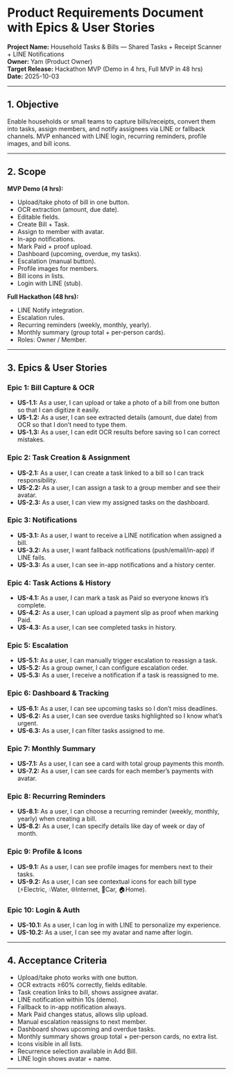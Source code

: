 # Product Requirements Document with Epics & User Stories

**Project Name:** Household Tasks & Bills — Shared Tasks + Receipt Scanner + LINE Notifications  
**Owner:** Yam (Product Owner)  
**Target Release:** Hackathon MVP (Demo in 4 hrs, Full MVP in 48 hrs)  
**Date:** 2025-10-03

---

## 1. Objective

Enable households or small teams to capture bills/receipts, convert them into tasks, assign members, and notify assignees via LINE or fallback channels. MVP enhanced with LINE login, recurring reminders, profile images, and bill icons.

---

## 2. Scope

**MVP Demo (4 hrs):**

- Upload/take photo of bill in one button.
- OCR extraction (amount, due date).
- Editable fields.
- Create Bill + Task.
- Assign to member with avatar.
- In-app notifications.
- Mark Paid + proof upload.
- Dashboard (upcoming, overdue, my tasks).
- Escalation (manual button).
- Profile images for members.
- Bill icons in lists.
- Login with LINE (stub).

**Full Hackathon (48 hrs):**

- LINE Notify integration.
- Escalation rules.
- Recurring reminders (weekly, monthly, yearly).
- Monthly summary (group total + per-person cards).
- Roles: Owner / Member.

---

## 3. Epics & User Stories

### Epic 1: Bill Capture & OCR

- **US-1.1:** As a user, I can upload or take a photo of a bill from one button so that I can digitize it easily.
- **US-1.2:** As a user, I can see extracted details (amount, due date) from OCR so that I don’t need to type them.
- **US-1.3:** As a user, I can edit OCR results before saving so I can correct mistakes.

### Epic 2: Task Creation & Assignment

- **US-2.1:** As a user, I can create a task linked to a bill so I can track responsibility.
- **US-2.2:** As a user, I can assign a task to a group member and see their avatar.
- **US-2.3:** As a user, I can view my assigned tasks on the dashboard.

### Epic 3: Notifications

- **US-3.1:** As a user, I want to receive a LINE notification when assigned a bill.
- **US-3.2:** As a user, I want fallback notifications (push/email/in-app) if LINE fails.
- **US-3.3:** As a user, I can see in-app notifications and a history center.

### Epic 4: Task Actions & History

- **US-4.1:** As a user, I can mark a task as Paid so everyone knows it’s complete.
- **US-4.2:** As a user, I can upload a payment slip as proof when marking Paid.
- **US-4.3:** As a user, I can see completed tasks in history.

### Epic 5: Escalation

- **US-5.1:** As a user, I can manually trigger escalation to reassign a task.
- **US-5.2:** As a group owner, I can configure escalation order.
- **US-5.3:** As a user, I receive a notification if a task is reassigned to me.

### Epic 6: Dashboard & Tracking

- **US-6.1:** As a user, I can see upcoming tasks so I don’t miss deadlines.
- **US-6.2:** As a user, I can see overdue tasks highlighted so I know what’s urgent.
- **US-6.3:** As a user, I can filter tasks assigned to me.

### Epic 7: Monthly Summary

- **US-7.1:** As a user, I can see a card with total group payments this month.
- **US-7.2:** As a user, I can see cards for each member’s payments with avatar.

### Epic 8: Recurring Reminders

- **US-8.1:** As a user, I can choose a recurring reminder (weekly, monthly, yearly) when creating a bill.
- **US-8.2:** As a user, I can specify details like day of week or day of month.

### Epic 9: Profile & Icons

- **US-9.1:** As a user, I can see profile images for members next to their tasks.
- **US-9.2:** As a user, I can see contextual icons for each bill type (⚡Electric, 💧Water, 🌐Internet, 🚗Car, 🏠Home).

### Epic 10: Login & Auth

- **US-10.1:** As a user, I can log in with LINE to personalize my experience.
- **US-10.2:** As a user, I can see my avatar and name after login.

---

## 4. Acceptance Criteria

- Upload/take photo works with one button.
- OCR extracts ≥60% correctly, fields editable.
- Task creation links to bill, shows assignee avatar.
- LINE notification within 10s (demo).
- Fallback to in-app notification always.
- Mark Paid changes status, allows slip upload.
- Manual escalation reassigns to next member.
- Dashboard shows upcoming and overdue tasks.
- Monthly summary shows group total + per-person cards, no extra list.
- Icons visible in all lists.
- Recurrence selection available in Add Bill.
- LINE login shows avatar + name.

---
